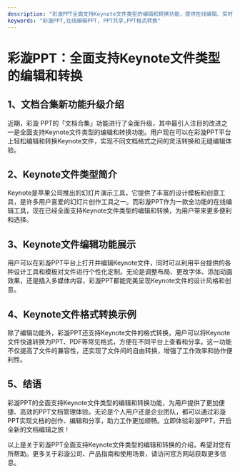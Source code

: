 ```yaml
---
description: "彩漩PPT全面支持Keynote文件类型的编辑和转换功能，提供在线编辑、实时协作等多种功能，助力用户高效管理PPT文档。"
keywords: "彩漩PPT,在线编辑PPT, PPT共享,PPT格式转换"
---
```

# 彩漩PPT：全面支持Keynote文件类型的编辑和转换

## 1、文档合集新功能升级介绍

近期，彩漩 PPT的「文档合集」功能进行了全面升级，其中最引人注目的改进之一是全面支持Keynote文件类型的编辑和转换功能。用户现在可以在彩漩PPT平台上轻松编辑和转换Keynote文件，实现不同文档格式之间的灵活转换和无缝编辑体验。

## 2、Keynote文件类型简介

Keynote是苹果公司推出的幻灯片演示工具，它提供了丰富的设计模板和创意工具，是许多用户喜爱的幻灯片创作工具之一。而彩漩PPT作为一款全功能的在线编辑工具，现在已经全面支持Keynote文件类型的编辑和转换，为用户带来更多便利和选择。

## 3、Keynote文件编辑功能展示

用户可以在彩漩PPT平台上打开并编辑Keynote文件，同时可以利用平台提供的各种设计工具和模板对文件进行个性化定制。无论是调整布局、更改字体、添加动画效果，还是插入多媒体内容，彩漩PPT都能完美呈现Keynote文件的设计风格和创意。

## 4、Keynote文件格式转换示例

除了编辑功能外，彩漩PPT还支持Keynote文件的格式转换，用户可以将Keynote文件快速转换为PPT、PDF等常见格式，方便在不同平台上查看和分享。这一功能不仅提高了文件的兼容性，还实现了文件间的自由转换，增强了工作效率和协作便利性。

## 5、结语

彩漩PPT的全面支持Keynote文件类型的编辑和转换功能，为用户提供了更加便捷、高效的PPT文档管理体验。无论是个人用户还是企业团队，都可以通过彩漩PPT实现文档的创作、编辑和分享，助力工作更加顺畅。立即体验彩漩PPT，开启全新的文档编辑之旅！

以上是关于彩漩PPT全面支持Keynote文件类型的编辑和转换的介绍，希望对您有所帮助。更多关于彩漩公司、产品指南和使用场景，请访问官方网站获取更多信息。
